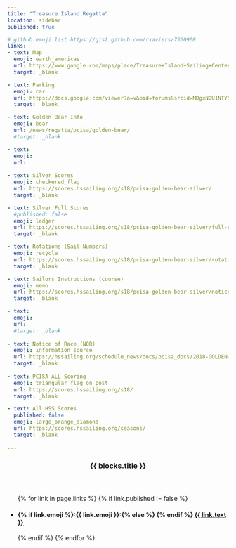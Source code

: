 ```yaml
---
title: "Treasure Island Regatta"
location: sidebar
published: true

# github emoji list https://gist.github.com/rxaviers/7360908
links:
- text: Map
  emoji: earth_americas
  url: https://www.google.com/maps/place/Treasure+Island+Sailing+Center/@37.8160056,-122.3658273,15z/
  target: _blank

- text: Parking
  emoji: car
  url: https://docs.google.com/viewer?a=v&pid=forums&srcid=MDgxNDU1NTY5OTk5NjA5MDI5MTMBMDQwMTEwOTU2OTI0NjU0NDMwMjQBZ3lIb2dOYTVCUUFKATAuMQEBdjI&authuser=0
  target: _blank

- text: Golden Bear Info
  emoji: bear
  url: /news/regatta/pcisa/golden-bear/
  #target: _blank

- text: 
  emoji: 
  url: 
  
- text: Silver Scores
  emoji: checkered_flag
  url: https://scores.hssailing.org/s18/pcisa-golden-bear-silver/
  target: _blank

- text: Silver Full Scores
  #published: false
  emoji: ledger
  url: https://scores.hssailing.org/s18/pcisa-golden-bear-silver/full-scores/
  target: _blank

- text: Rotations (Sail Numbers)
  emoji: recycle
  url: https://scores.hssailing.org/s18/pcisa-golden-bear-silver/rotations/
  target: _blank

- text: Sailors Instructions (course)
  emoji: memo
  url: https://scores.hssailing.org/s18/pcisa-golden-bear-silver/notices/sailing-instructions.pdf
  target: _blank

- text: 
  emoji: 
  url: 
  #target: _blank
    
- text: Notice of Race (NOR)
  emoji: information_source
  url: https://hssailing.org/schedule_news/docs/pcisa_docs/2018-GOLDEN-BEAR-NOR.pdf
  target: _blank
    
- text: PCISA ALL Scoring
  emoji: triangular_flag_on_post
  url: https://scores.hssailing.org/s18/
  target: _blank

- text: All HSS Scores
  published: false 
  emoji: large_orange_diamond
  url: https://scores.hssailing.org/seasons/
  target: _blank
  
---
```


<header><h3 class="page-heading">{{ blocks.title }}</h3></header>
<ul class="post-list text-muted list-unstyled">
{% for link in page.links %}
  {% if link.published != false %}
  <li>
    <h4>{% if link.emoji %}:{{ link.emoji }}:{% else %}&nbsp;{% endif %} <a href="{{ link.url }}" rel="nofollow" target="{{ link.target }}">{{ link.text }}</a></h4>
  </li>
  {% endif %}
{% endfor %}
</ul>

